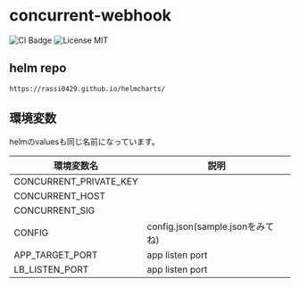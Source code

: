 # concurrent-webhook
![CI Badge](https://github.com/rassi0429/concurrent-webhook/actions/workflows/docker-build.yml/badge.svg)
![License MIT](https://img.shields.io/github/license/rassi0429/concurrent-webhook)


## helm repo

`https://rassi0429.github.io/helmcharts/`

## 環境変数
helmのvaluesも同じ名前になっています。

| 環境変数名             | 説明                             |
| ---------------------- | -------------------------------- |
| CONCURRENT_PRIVATE_KEY |                                  |
| CONCURRENT_HOST        |                                  |
| CONCURRENT_SIG         |                                  |
| CONFIG                 | config.json(sample.jsonをみてね) |
| APP_TARGET_PORT                   | app listen port                  |
| LB_LISTEN_PORT                   | app listen port                  |
